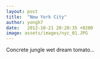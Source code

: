 ```yaml
---
layout: post
title:  "New York City"
author: yongh7
date:   2012-10-21 20:20:35 +0200
image: assets/images/nyc_01.JPG
---
```


Concrete jungle wet dream tomato...